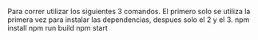 Para correr utilizar los siguientes 3 comandos. El primero solo se utiliza la primera vez para instalar las dependencias, despues solo el 2 y el 3.
npm install
npm run build 
npm start
